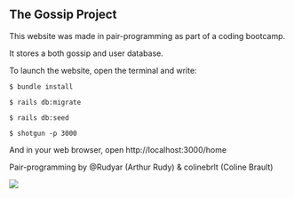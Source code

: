 ## The Gossip Project 

This website was made in pair-programming as part of a coding bootcamp.

It stores a both gossip and user database.

To launch the website, open the terminal and write:

```shell
$ bundle install
```

```shell
$ rails db:migrate
```

```shell
$ rails db:seed
```

```shell
$ shotgun -p 3000
```

And in your web browser, open http://localhost:3000/home

Pair-programming by @Rudyar (Arthur Rudy) & colinebrlt (Coline Brault)

![](https://cdn3.vectorstock.com/i/1000x1000/01/17/three-women-gossips-standing-and-talking-isolated-vector-13630117.jpg)
